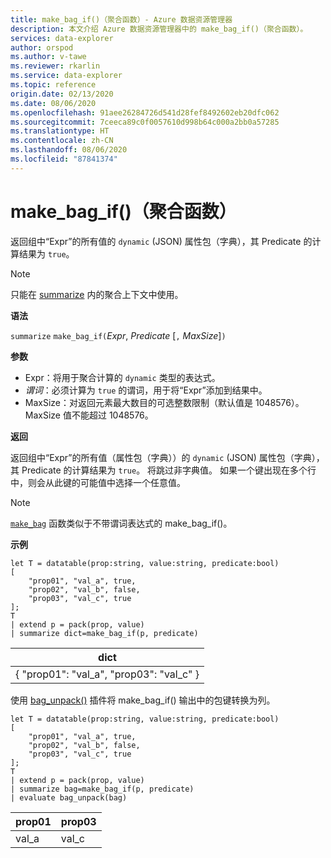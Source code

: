 ```yaml
---
title: make_bag_if()（聚合函数）- Azure 数据资源管理器
description: 本文介绍 Azure 数据资源管理器中的 make_bag_if()（聚合函数）。
services: data-explorer
author: orspod
ms.author: v-tawe
ms.reviewer: rkarlin
ms.service: data-explorer
ms.topic: reference
origin.date: 02/13/2020
ms.date: 08/06/2020
ms.openlocfilehash: 91aee26284726d541d28fef8492602eb20dfc062
ms.sourcegitcommit: 7ceeca89c0f0057610d998b64c000a2bb0a57285
ms.translationtype: HT
ms.contentlocale: zh-CN
ms.lasthandoff: 08/06/2020
ms.locfileid: "87841374"
---
```

# <a name="make_bag_if-aggregation-function"></a>make_bag_if()（聚合函数）

返回组中“Expr”的所有值的 `dynamic` (JSON) 属性包（字典），其 Predicate 的计算结果为 `true`。

> [!NOTE]
> 只能在 [summarize](summarizeoperator.md) 内的聚合上下文中使用。

**语法**

`summarize` `make_bag_if(`*Expr*, *Predicate* [`,` *MaxSize*]`)`

**参数**

* Expr：将用于聚合计算的 `dynamic` 类型的表达式。
* *谓词*：必须计算为 `true` 的谓词，用于将“Expr”添加到结果中。
* MaxSize：对返回元素最大数目的可选整数限制（默认值是 1048576）。 MaxSize 值不能超过 1048576。

**返回**

返回组中“Expr”的所有值（属性包（字典））的 `dynamic` (JSON) 属性包（字典），其 Predicate 的计算结果为 `true`。
将跳过非字典值。
如果一个键出现在多个行中，则会从此键的可能值中选择一个任意值。

> [!NOTE]
> [`make_bag`](./make-bag-aggfunction.md) 函数类似于不带谓词表达式的 make_bag_if()。

**示例**

```kusto
let T = datatable(prop:string, value:string, predicate:bool)
[
    "prop01", "val_a", true,
    "prop02", "val_b", false,
    "prop03", "val_c", true
];
T
| extend p = pack(prop, value)
| summarize dict=make_bag_if(p, predicate)

```

|dict|
|----|
|{ "prop01": "val_a", "prop03": "val_c" } |

使用 [bag_unpack()](bag-unpackplugin.md) 插件将 make_bag_if() 输出中的包键转换为列。 

```kusto
let T = datatable(prop:string, value:string, predicate:bool)
[
    "prop01", "val_a", true,
    "prop02", "val_b", false,
    "prop03", "val_c", true
];
T
| extend p = pack(prop, value)
| summarize bag=make_bag_if(p, predicate)
| evaluate bag_unpack(bag)

```

|prop01|prop03|
|---|---|
|val_a|val_c|
